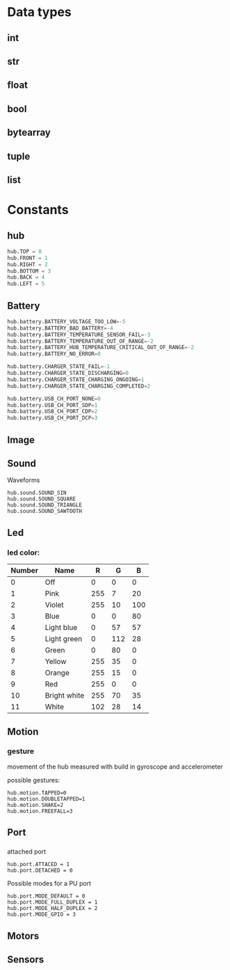 # Data types

## int

## str

## float

## bool

## bytearray

## tuple

## list

# Constants

## hub

``` python
hub.TOP = 0
hub.FRONT = 1
hub.RIGHT = 2
hub.BOTTOM = 3
hub.BACK = 4
hub.LEFT = 5
```

## Battery


``` python
hub.battery.BATTERY_VOLTAGE_TOO_LOW=-5  
hub.battery.BATTERY_BAD_BATTERY=-4
hub.battery.BATTERY_TEMPERATURE_SENSOR_FAIL=-3
hub.battery.BATTERY_TEMPERATURE_OUT_OF_RANGE=-2
hub.battery.BATTERY_HUB_TEMPERATURE_CRITICAL_OUT_OF_RANGE=-2
hub.battery.BATTERY_NO_ERROR=0
```

``` python
hub.battery.CHARGER_STATE_FAIL=-1  
hub.battery.CHARGER_STATE_DISCHARGING=0
hub.battery.CHARGER_STATE_CHARGING_ONGOING=1  
hub.battery.CHARGER_STATE_CHARGING_COMPLETED=2
```

``` python
hub.battery.USB_CH_PORT_NONE=0
hub.battery.USB_CH_PORT_SDP=1
hub.battery.USB_CH_PORT_CDP=2
hub.battery.USB_CH_PORT_DCP=3                 
```

## Image

## Sound

Waveforms

``` 
hub.sound.SOUND_SIN       
hub.sound.SOUND_SQUARE
hub.sound.SOUND_TRIANGLE
hub.sound.SOUND_SAWTOOTH 
```

## Led

### led color:

|Number |Name                 |R   |G   |B  |
|-------|---------------------|----|----|---|
|0      |Off                  |0   |0   |0  |
|1      |Pink                 |255 |7   |20 |
|2      |Violet               |255 |10  |100|    
|3      |Blue                 |0   |0   |80 |
|4      |Light blue           |0   |57  |57 |
|5      |Light green          |0   |112 |28 |
|6      |Green                |0   |80  |0  |
|7      |Yellow               |255 |35  |0  |
|8      |Orange               |255 |15  |0  |
|9      |Red                  |255 |0   |0  |  
|10     |Bright white         |255 |70  |35 |
|11     |White                |102 |28  |14 |


## Motion

### gesture

movement of the hub measured with build in gyroscope and accelerometer

possible gestures:

```
hub.motion.TAPPED=0
hub.motion.DOUBLETAPPED=1
hub.motion.SHAKE=2
hub.motion.FREEFALL=3
```

## Port

###

attached port

```
hub.port.ATTACED = 1
hub.port.DETACHED = 0
```

Possible modes for a PU port

```
hub.port.MODE_DEFAULT = 0
hub.port.MODE_FULL_DUPLEX = 1
hub.port.MODE_HALF_DUPLEX = 2
hub.port.MODE_GPIO = 3
```


## Motors

## Sensors

